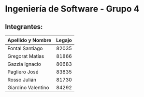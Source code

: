 # Ingeniería de Software - Grupo 4
## Integrantes:
| Apellido y Nombre      | Legajo |
| :---        |    ----:   | 
| Fontal Santiago      |  	82035      | 
| Gregorat Matías   | 81866       | 
| Gazzia Ignacio   | 80683       | 
| Pagliero José   | 83835       | 
| Rosso Julián   | 81730       | 
| Giardino Valentino   | 84292       | 

